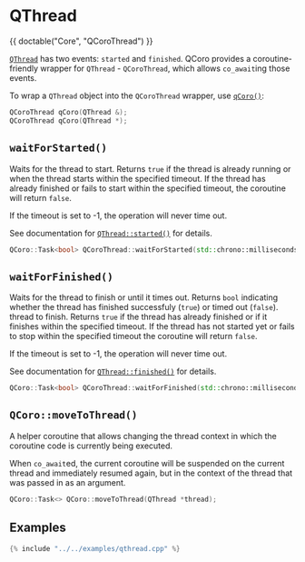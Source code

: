 <!--
SPDX-FileCopyrightText: 2022 Daniel Vrátil <dvratil@kde.org>

SPDX-License-Identifier: GFDL-1.3-or-later
-->

# QThread

{{ doctable("Core", "QCoroThread") }}

[`QThread`][qtdoc-qthread] has two events: `started` and `finished`. QCoro provides
a coroutine-friendly wrapper for `QThread` - `QCoroThread`, which allows `co_await`ing
those events.

To wrap a `QThread` object into the `QCoroThread` wrapper, use [`qCoro()`][qcoro-coro]:

```cpp
QCoroThread qCoro(QThread &);
QCoroThread qCoro(QThread *);
```

## `waitForStarted()`

Waits for the thread to start. Returns `true` if the thread is already running
or when the thread starts within the specified timeout. If the thread has already
finished or fails to start within the specified timeout, the coroutine will return
`false`.

If the timeout is set to -1, the operation will never time out.

See documentation for [`QThread::started()`][qtdoc-qthread-started] for details.

```cpp
QCoro::Task<bool> QCoroThread::waitForStarted(std::chrono::milliseconds timeout);
```

## `waitForFinished()`

Waits for the thread to finish or until it times out. Returns `bool` indicating
whether the thread has finished successfuly (`true`) or timed out (`false`).
thread to finish. Returns `true` if the thread has already finished
or if it finishes within the specified timeout. If the thread has not started yet
or fails to stop within the specified timeout the coroutine will return `false`.

If the timeout is set to -1, the operation will never time out.

See documentation for [`QThread::finished()`][qtdoc-qthread-finished] for details.

```cpp
QCoro::Task<bool> QCoroThread::waitForFinished(std::chrono::milliseconds timeout);
```

## `QCoro::moveToThread()`

A helper coroutine that allows changing the thread context in which the coroutine
code is currently being executed.

When `co_await`ed, the current coroutine will be suspended on the current thread and 
immediately resumed again, but in the context of the thread that was passed in as
an argument.

```cpp
QCoro::Task<> QCoro::moveToThread(QThread *thread);
```

## Examples

```cpp
{% include "../../examples/qthread.cpp" %}
```


[qtdoc-qthread]: https://doc.qt.io/qt-5/qthread.html
[qtdoc-qthread-started]: https://doc.qt.io/qt-5/qthread.html#started
[qtdoc-qthread-finished]: https://doc.qt.io/qt-5/qthread.html#finished
[qcoro-coro]: ../coro/coro.md
